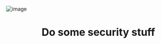 ![image](https://github.com/user-attachments/assets/4843488b-6b40-4275-8156-6d61d73f499c)


<h1 align="center">Do some security stuff</h1>
<!--
<h3 align="center">I am adh1ka. I love to learn anything about Information Security!</h3>
- 🔭 I’m currently exploring on **Active Directory & Low-Level Security Stuff**
- 🌱 I’m currently learning **Reverse Engineering and Binary Exploitation**
-->
